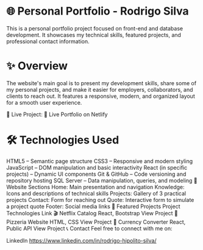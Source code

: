 # 🌐 Personal Portfolio - Rodrigo Silva
 This is a personal portfolio project focused on front-end and database development. It showcases my technical skills, featured projects, and professional contact information.

# ✨ Overview
 The website's main goal is to present my development skills, share some of my personal projects, and make it easier for employers, collaborators, and clients to reach out. It features a responsive, modern, and organized layout for a smooth user experience.

 🔗 Live Project:
📍 Live Portfolio on Netlify

# 🛠️ Technologies Used
 HTML5 – Semantic page structure
CSS3 – Responsive and modern styling
 JavaScript – DOM manipulation and basic interactivity
 React (in specific projects) – Dynamic UI components
 Git & GitHub – Code versioning and repository hosting
 SQL Server – Data manipulation, queries, and modeling
 📂 Website Sections
 Home: Main presentation and navigation
 Knowledge: Icons and descriptions of technical skills
 Projects: Gallery of 3 practical projects
 Contact: Form for reaching out
 Quote: Interactive form to simulate a project quote
 Footer: Social media links
 📸 Featured Projects
 Project	Technologies	Link
 🎬 Netflix Catalog	React, Bootstrap	View Project
 🍕 Pizzeria Website	HTML, CSS	View Project
 💱 Currency Converter	React, Public API	View Project
 📞 Contact
 Feel free to connect with me on:

 LinkedIn
https://www.linkedin.com/in/rodrigo-hipolito-silva/
